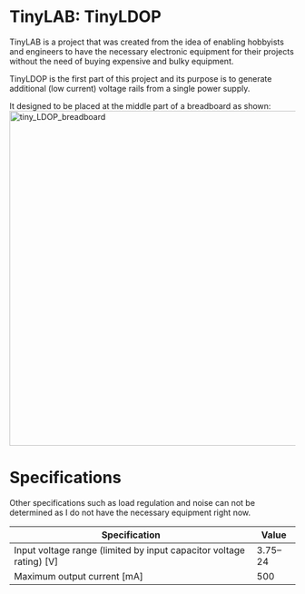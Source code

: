 # TinyLAB: TinyLDOP
TinyLAB is a project that was created from the idea of enabling hobbyists and engineers to have the necessary electronic equipment for their projects without the need of buying expensive and bulky equipment.

TinyLDOP is the first part of this project and its purpose is to generate additional (low current) voltage rails from a single power supply.

It designed to be placed at the middle part of a breadboard as shown:
<img width="590" alt="tiny_LDOP_breadboard" src="https://github.com/user-attachments/assets/f95d3907-ff36-4e7b-826b-2feead970cd0">

# Specifications
Other specifications such as load regulation and noise can not be determined as I do not have the necessary equipment right now.

| Specification       | Value                      |
|---------------|----------------------------------|
| Input voltage range (limited by input capacitor voltage rating) [V]  | 3.75–24 |
| Maximum output current [mA]         | 500  |
